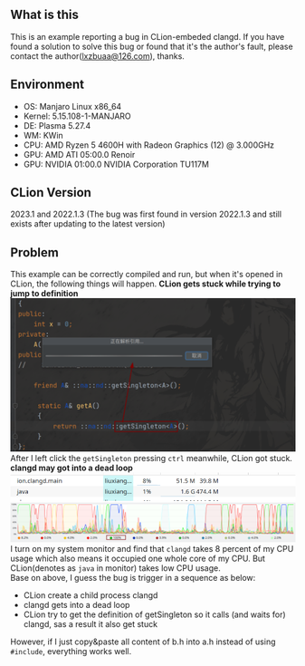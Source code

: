 ## What is this
This is an example reporting a bug in CLion-embeded clangd. If you have found a solution to solve this bug or found that it's the author's fault, please contact the author(<lxzbuaa@126.com>), thanks.
## Environment
+ OS: Manjaro Linux x86_64 
+ Kernel: 5.15.108-1-MANJARO 
+ DE: Plasma 5.27.4 
+ WM: KWin
+ CPU: AMD Ryzen 5 4600H with Radeon Graphics (12) @ 3.000GHz 
+ GPU: AMD ATI 05:00.0 Renoir 
+ GPU: NVIDIA 01:00.0 NVIDIA Corporation TU117M 
## CLion Version
2023.1 and 2022.1.3 (The bug was first found in version 2022.1.3 and still exists after updating to the latest version)
## Problem
This example can be correctly compiled and run, but when it's opened in CLion, the following things will happen.
**CLion gets stuck while trying to jump to definition**  
![](1.png)  
After I left click the `getSingleton` pressing `ctrl` meanwhile, CLion got stuck.  
**clangd may got into a dead loop**  
![](2.png)  
![](3.png)  
I turn on my system monitor and find that `clangd` takes 8 percent of my CPU usage which also means it occupied one whole core of my CPU. But CLion(denotes as `java` in monitor) takes low CPU usage.  
Base on above, I guess the bug is trigger in a sequence as below:
+ CLion create a child process clangd
+ clangd gets into a dead loop
+ CLion try to get the definition of getSingleton so it calls (and waits for) clangd, sas a result it also get stuck

However, if I just copy&paste all content of b.h into a.h instead of using `#include`, everything works well.
